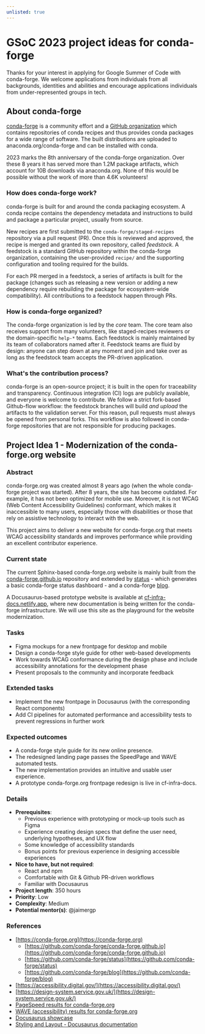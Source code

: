 ```yaml
---
unlisted: true
---
```


<a id="gsoc-2023-project-ideas-for-conda-forge"></a>

# GSoC 2023 project ideas for conda-forge

<!-- Inspired by the excellent Zarr Project Ideas document at
https://github.com/zarr-developers/gsoc/blob/main/2022/ideas-list.md -->

Thanks for your interest in applying for Google Summer of Code with conda-forge. We welcome
applications from individuals from all backgrounds, identities and abilities and encourage
applications individuals from under-represented groups in tech.

<a id="about-conda-forge"></a>

## About conda-forge

[conda-forge](https://conda-forge.org/) is a community effort and a [GitHub organization](https://github.com/conda-forge) which contains repositories of conda recipes and thus provides
conda packages for a wide range of software. The built distributions are uploaded to
anaconda.org/conda-forge and can be installed with conda.

2023 marks the 8th anniversary of the conda-forge organization. Over these 8 years it has served
more than 1.2M package artifacts, which account for 10B downloads via anaconda.org. None of this
would be possible without the work of more than 4.6K volunteers!

<a id="how-does-conda-forge-work"></a>

### How does conda-forge work?

conda-forge is built for and around the conda packaging ecosystem. A conda recipe contains the
dependency metadata and instructions to build and package a particular project, usually from
source.

New recipes are first submitted to the `conda-forge/staged-recipes` repository via a pull request
(PR). Once this is reviewed and approved, the recipe is merged and granted its own repository,
called *feedstock*. A feedstock is a standard GitHub repository within the conda-forge
organization, containing the user-provided `recipe/` and the supporting configuration and tooling
required for the builds.

For each PR merged in a feedstock, a series of artifacts is built for the package (changes such as
releasing a new version or adding a new dependency require rebuilding the package for
ecosystem-wide compatibility). All contributions to a feedstock happen through PRs.

<a id="how-is-conda-forge-organized"></a>

### How is conda-forge organized?

The conda-forge organization is led by the *core* team. The core team also receives support from
many volunteers, like staged-recipes reviewers or the domain-specific `help-*` teams. Each
feedstock is mainly maintained by its team of collaborators named after it. Feedstock teams are
fluid by design: anyone can step down at any moment and join and take over as long as the feedstock
team accepts the PR-driven application.

<a id="what-s-the-contribution-process"></a>

### What's the contribution process?

conda-forge is an open-source project; it is built in the open for traceability and transparency.
Continuous integration (CI) logs are publicly available, and everyone is welcome to contribute. We
follow a strict fork-based Github-flow workflow: the feedstock branches will build *and upload* the
artifacts to the validation server. For this reason, pull requests must always be opened from
personal forks. This workflow is also followed in conda-forge repositories that are not responsible
for producing packages.

<a id="project-idea-1-modernization-of-the-conda-forge-org-website"></a>

## Project Idea 1 - Modernization of the conda-forge.org website

<a id="abstract"></a>

### Abstract

conda-forge.org was created almost 8 years ago (when the whole conda-forge project was started).
After 8 years, the site has become outdated. For example, it has not been optimized for mobile use.
Moreover, it is not WCAG (Web Content Accessibility Guidelines) conformant, which makes it
inaccessible to many users, especially those with disabilities or those that rely on assistive
technology to interact with the web.

This project aims to deliver a new website for conda-forge.org that meets WCAG accessibility
standards and improves performance while providing an excellent contributor experience.

<a id="current-state"></a>

### Current state

The current Sphinx-based conda-forge.org website is mainly built from the [conda-forge.github.io](https://github.com/conda-forge/conda-forge.github.io) repository and extended by [status](https://github.com/conda-forge/status) - which generates a basic conda-forge status dashboard -
and a conda-forge [blog](https://github.com/conda-forge/blog).

A Docusaurus-based prototype website is available at [cf-infra-docs.netlify.app](https://cf-infra-docs.netlify.app/), where new documentation is being written for the
conda-forge infrastructure. We will use this site as the playground for the website modernization.

<a id="tasks"></a>

### Tasks

- Figma mockups for a new frontpage for desktop and mobile
- Design a conda-forge style guide for other web-based developments
- Work towards WCAG conformance during the design phase and include accessibility annotations for
  the development phase
- Present proposals to the community and incorporate feedback

<a id="extended-tasks"></a>

### Extended tasks

- Implement the new frontpage in Docusaurus (with the corresponding React components)
- Add CI pipelines for automated performance and accessibility tests to prevent regressions in
  further work

<a id="expected-outcomes"></a>

### Expected outcomes

- A conda-forge style guide for its new online presence.
- The redesigned landing page passes the SpeedPage and WAVE automated tests.
- The new implementation provides an intuitive and usable user experience.
- A prototype conda-forge.org frontpage redesign is live in cf-infra-docs.

<a id="details"></a>

### Details

- **Prerequisites**:
  - Previous experience with prototyping or mock-up tools such as Figma
  - Experience creating design specs that define the user need, underlying hypotheses, and UX
    flow
  - Some knowledge of accessibility standards
  - Bonus points for previous experience in designing accessible experiences
- **Nice to have, but not required**:
  - React and npm
  - Comfortable with Git & Github PR-driven workflows
  - Familiar with Docusaurus
- **Project length**: 350 hours
- **Priority**: Low
- **Complexity**: Medium
- **Potential mentor(s)**: @jaimergp

<a id="references"></a>

### References

- [https://conda-forge.org](https://conda-forge.org)
  - [https://github.com/conda-forge/conda-forge.github.io](https://github.com/conda-forge/conda-forge.github.io)
  - [https://github.com/conda-forge/status](https://github.com/conda-forge/status)
  - [https://github.com/conda-forge/blog](https://github.com/conda-forge/blog)
- [https://accessibility.digital.gov/](https://accessibility.digital.gov/)
- [https://design-system.service.gov.uk/](https://design-system.service.gov.uk/)
- [PageSpeed results for conda-forge.org](https://pagespeed.web.dev/report?url=https%3A%2F%2Fconda-forge.org%2F)
- [WAVE (accessibility) results for conda-forge.org](https://wave.webaim.org/report#/conda-forge.org)
- [Docusaurus showcase](https://docusaurus.io/showcase)
- [Styling and Layout - Docusaurus documentation](https://docusaurus.io/docs/styling-layout)

